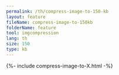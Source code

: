 ```yaml
---
permalink: /th/compress-image-to-150-kb
layout: feature
fileName: compress-image-to-150kb
folderName: feature
tool: imgcompression
lang: th
size: 150
type: kb
---
```


{%- include compress-image-to-X.html -%}

